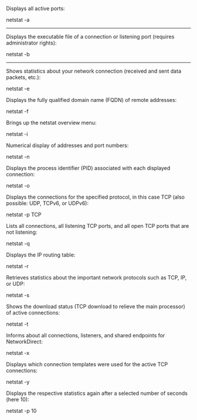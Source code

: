 Displays all active ports:

netstat -a
_________________________________________________________

Displays the executable file of a connection or listening port (requires administrator rights):

netstat -b
_________________________________________________________

Shows statistics about your network connection (received and sent data packets, etc.):

netstat -e


Displays the fully qualified domain name (FQDN) of remote addresses:

netstat -f


Brings up the netstat overview menu:

netstat -i


Numerical display of addresses and port numbers:

netstat -n


Displays the process identifier (PID) associated with each displayed connection:

netstat -o


Displays the connections for the specified protocol, in this case TCP  (also possible: UDP, TCPv6, or UDPv6):

netstat -p TCP


Lists all connections, all listening TCP ports, and all open TCP ports that are not listening:

netstat -q


Displays the IP routing table:

netstat -r


Retrieves statistics about the important network protocols such as TCP, IP, or UDP:

netstat -s


Shows the download status (TCP download to relieve the main processor) of active connections:

netstat -t


Informs about all connections, listeners, and shared endpoints for NetworkDirect:

netstat -x


Displays which connection templates were used for the active TCP connections:

netstat -y

Displays the respective statistics again after a selected number of seconds (here 10):

netstat -p 10
